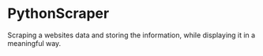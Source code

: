 # PythonScraper
Scraping a websites data and storing the information, while displaying it in a meaningful way.
